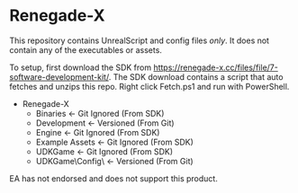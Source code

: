 # Renegade-X

This repository contains UnrealScript and config files *only*. It does not contain any of the executables or assets.

To setup, first download the SDK from https://renegade-x.cc/files/file/7-software-development-kit/. The SDK download contains a script that auto fetches and unzips this repo. Right click Fetch.ps1 and run with PowerShell.

- Renegade-X
  - Binaries        <- Git Ignored (From SDK)
  - Development     <- Versioned   (From Git)
  - Engine          <- Git Ignored (From SDK)
  - Example Assets  <- Git Ignored (From SDK)
  - UDKGame         <- Git Ignored (From SDK)
  - UDKGame\Config\ <- Versioned   (From Git)

EA has not endorsed and does not support this product.
